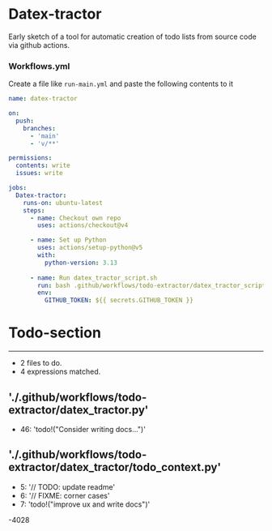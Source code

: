 # Datex-tractor
Early sketch of a tool for automatic creation of todo lists from source code via github actions. 

### Workflows.yml
Create a file like `run-main.yml` and paste the following contents to it
```yml
name: datex-tractor

on:
  push:
    branches:
      - 'main'
      - 'v/**'

permissions:
  contents: write
  issues: write

jobs:
  Datex-tractor:
    runs-on: ubuntu-latest
    steps:
      - name: Checkout own repo
        uses: actions/checkout@v4

      - name: Set up Python
        uses: actions/setup-python@v5
        with: 
          python-version: 3.13
 
      - name: Run datex_tractor_script.sh
        run: bash .github/workflows/todo-extractor/datex_tractor_script.sh
        env:
          GITHUB_TOKEN: ${{ secrets.GITHUB_TOKEN }}
```
# Todo-section
---
- 2 files to do.
- 4 expressions matched.

## './.github/workflows/todo-extractor/datex_tractor.py'
- 46: 'todo!("Consider writing docs...")'
## './.github/workflows/todo-extractor/datex_tractor/todo_context.py'
- 5: '// TODO: update readme'
- 6: '// FIXME: corner cases'
- 7: 'todo!("improve ux and write docs")'

-4028